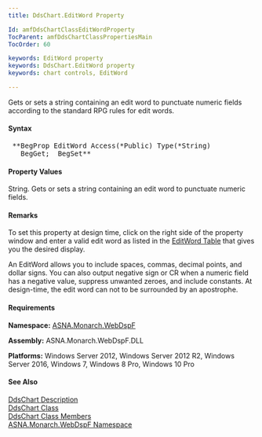 ```yaml
---
title: DdsChart.EditWord Property

Id: amfDdsChartClassEditWordProperty
TocParent: amfDdsChartClassPropertiesMain
TocOrder: 60

keywords: EditWord property
keywords: DdsChart.EditWord property
keywords: chart controls, EditWord

---
```


Gets or sets a string containing an edit word to punctuate numeric fields according to the standard RPG rules for edit words.

#### Syntax
<pre class="prettyprint"> **BegProp EditWord Access(*Public) Type(*String)
   BegGet;  BegSet** </pre>

#### Property Values
String. Gets or sets a string containing an edit word to punctuate numeric fields. 

#### Remarks
To set this property at design time, click on the right side of the property window and enter a valid edit word as listed in the [EditWord Table](sharedEditWordTable.html) that gives you the desired display. 

An EditWord allows you to include spaces, commas, decimal points, and dollar signs. You can also output negative sign or CR when a numeric field has a negative value, suppress unwanted zeroes, and include constants. At design-time, the edit word can not to be surrounded by an apostrophe.

#### Requirements
**Namespace:** [ASNA.Monarch.WebDspF](amfWebDspFNamespace.html)

**Assembly:** ASNA.Monarch.WebDspF.DLL

**Platforms:** Windows Server 2012, Windows Server 2012 R2, Windows Server 2016, Windows 7, Windows 8 Pro, Windows 10 Pro

#### See Also
[DdsChart Description](amfUnderstandingCharts.html)<br /> [ DdsChart Class](amfDdsChartClass.html) <br /> [ DdsChart Class Members](amfDdsChartClassMembers.html) <br /> [ ASNA.Monarch.WebDspF Namespace](amfWebDspFNamespace.html) 
